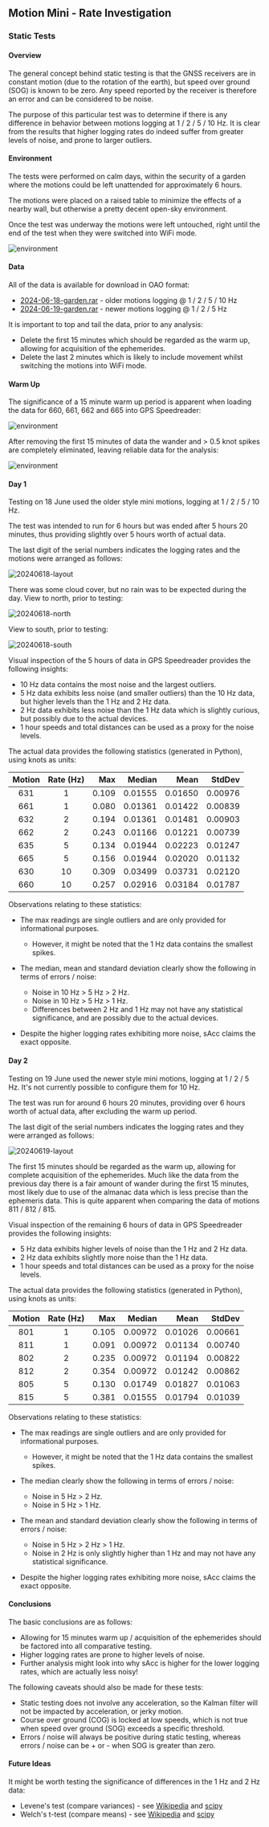 ## Motion Mini - Rate Investigation

### Static Tests

#### Overview

The general concept behind static testing is that the GNSS receivers are in constant motion (due to the rotation of the earth), but speed over ground (SOG) is known to be zero. Any speed reported by the receiver is therefore an error and can be considered to be noise.

The purpose of this particular test was to determine if there is any difference in behavior between motions logging at 1 / 2 / 5 / 10 Hz. It is clear from the results that higher logging rates do indeed suffer from greater levels of noise, and prone to larger outliers.



#### Environment

The tests were performed on calm days, within the security of a garden where the motions could be left unattended for approximately 6 hours.

The motions were placed on a raised table to minimize the effects of a nearby wall, but otherwise a pretty decent open-sky environment.

Once the test was underway the motions were left untouched, right until the end of the test when they were switched into WiFi mode.

![environment](img/20240618_123010.jpg)



#### Data

All of the data is available for download in OAO format:

- [2024-06-18-garden.rar](2024-06-18-garden.rar) - older motions logging @ 1 / 2 / 5 / 10 Hz
- [2024-06-19-garden.rar](2024-06-19-garden.rar) - newer motions logging @ 1 / 2 / 5 Hz

It is important to top and tail the data, prior to any analysis:

- Delete the first 15 minutes which should be regarded as the warm up, allowing for acquisition of the ephemerides.
- Delete the last 2 minutes which is likely to include movement whilst switching the motions into WiFi mode.



#### Warm Up

The significance of a 15 minute warm up period is apparent when loading the data for 660, 661, 662 and 665 into GPS Speedreader:

![environment](img/20240618_66x.png)

After removing the first 15 minutes of data the wander and > 0.5 knot spikes are completely eliminated, leaving reliable data for the analysis:

![environment](img/20240618_66x_clean.png)



#### Day 1

Testing on 18 June used the older style mini motions, logging at 1 / 2 / 5 / 10 Hz.

The test was intended to run for 6 hours but was ended after 5 hours 20 minutes, thus providing slightly over 5 hours worth of actual data.

The last digit of the serial numbers indicates the logging rates and the motions were arranged as follows:

![20240618-layout](img/20240618_123348.jpg)

There was some cloud cover, but no rain was to be expected during the day. View to north, prior to testing:

![20240618-north](img/20240618_123120.jpg)

View to south, prior to testing:

![20240618-south](img/20240618_123127.jpg)

Visual inspection of the 5 hours of data in GPS Speedreader provides the following insights:

- 10 Hz data contains the most noise and the largest outliers.
- 5 Hz data exhibits less noise (and smaller outliers) than the 10 Hz data, but higher levels than the 1 Hz and 2 Hz data.
- 2 Hz data exhibits less noise than the 1 Hz data which is slightly curious, but possibly due to the actual devices.
- 1 hour speeds and total distances can be used as a proxy for the noise levels.



The actual data provides the following statistics (generated in Python), using knots as units:

| Motion | Rate (Hz) | Max   | Median  | Mean    | StdDev  |
| :----: | :-------: | ----: | ------: | ------: | ------: |
| 631    | 1         | 0.109 | 0.01555 | 0.01650 | 0.00976 |
| 661    | 1         | 0.080 | 0.01361 | 0.01422 | 0.00839 |
| 632    | 2         | 0.194 | 0.01361 | 0.01481 | 0.00903 |
| 662    | 2         | 0.243 | 0.01166 | 0.01221 | 0.00739 |
| 635    | 5         | 0.134 | 0.01944 | 0.02223 | 0.01247 |
| 665    | 5         | 0.156 | 0.01944 | 0.02020 | 0.01132 |
| 630    | 10        | 0.309 | 0.03499 | 0.03731 | 0.02120 |
| 660    | 10        | 0.257 | 0.02916 | 0.03184 | 0.01787 |

Observations relating to these statistics:

- The max readings are single outliers and are only provided for informational purposes.
  - However, it might be noted that the 1 Hz data contains the smallest spikes.

- The median, mean and standard deviation clearly show the following in terms of errors / noise:
  - Noise in 10 Hz > 5 Hz > 2 Hz.
  - Noise in 10 Hz > 5 Hz > 1 Hz.
  - Differences between 2 Hz and 1 Hz may not have any statistical significance, and are possibly due to the actual devices.
- Despite the higher logging rates exhibiting more noise, sAcc claims the exact opposite.



#### Day 2

Testing on 19 June used the newer style mini motions, logging at 1 / 2 / 5 Hz. It's not currently possible to configure them for 10 Hz.

The test was run for around 6 hours 20 minutes, providing over 6 hours worth of actual data, after excluding the warm up period.

The last digit of the serial numbers indicates the logging rates and they were arranged as follows:

![20240619-layout](img/20240619_115615.jpg)

The first 15 minutes should be regarded as the warm up, allowing for complete acquisition of the ephemerides. Much like the data from the previous day there is a fair amount of wander during the first 15 minutes, most likely due to use of the almanac data which is less precise than the ephemeris data. This is quite apparent when comparing the data of motions 811 / 812 / 815.

Visual inspection of the remaining 6 hours of data in GPS Speedreader provides the following insights:

- 5 Hz data exhibits higher levels of noise than the 1 Hz and 2 Hz data.
- 2 Hz data exhibits slightly more noise than the 1 Hz data.
- 1 hour speeds and total distances can be used as a proxy for the noise levels.



The actual data provides the following statistics (generated in Python), using knots as units:

| Motion | Rate (Hz) | Max   | Median  | Mean    | StdDev  |
| :----: | :-------: | ----: | ------: | ------: | ------: |
| 801    | 1         | 0.105 | 0.00972 | 0.01026 | 0.00661 |
| 811    | 1         | 0.091 | 0.00972 | 0.01134 | 0.00740 |
| 802    | 2         | 0.235 | 0.00972 | 0.01194 | 0.00822 |
| 812    | 2         | 0.354 | 0.00972 | 0.01242 | 0.00862 |
| 805    | 5         | 0.130 | 0.01749 | 0.01827 | 0.01063 |
| 815    | 5         | 0.381 | 0.01555 | 0.01794 | 0.01039 |

Observations relating to these statistics:

- The max readings are single outliers and are only provided for informational purposes.
  - However, it might be noted that the 1 Hz data contains the smallest spikes.

- The median clearly show the following in terms of errors / noise:
  - Noise in 5 Hz > 2 Hz.
  - Noise in 5 Hz > 1 Hz.
- The mean and standard deviation clearly show the following in terms of errors / noise:
  - Noise in 5 Hz > 2 Hz > 1 Hz.
  - Noise in 2 Hz is only slightly higher than 1 Hz and may not have any statistical significance.

- Despite the higher logging rates exhibiting more noise, sAcc claims the exact opposite.



#### Conclusions

The basic conclusions are as follows:

- Allowing for 15 minutes warm up / acquisition of the ephemerides should be factored into all comparative testing.
- Higher logging rates are prone to higher levels of noise.
- Further analysis might look into why sAcc is higher for the lower logging rates, which are actually less noisy!

The following caveats should also be made for these tests:

- Static testing does not involve any acceleration, so the Kalman filter will not be impacted by acceleration, or jerky motion.
- Course over ground (COG) is locked at low speeds, which is not true when speed over ground (SOG) exceeds a specific threshold.
- Errors / noise will always be positive during static testing, whereas errors / noise can be + or - when SOG is greater than zero.



#### Future Ideas

It might be worth testing the significance of differences in the 1 Hz and 2 Hz data:

- Levene's test (compare variances) - see [Wikipedia](https://en.wikipedia.org/wiki/Levene%27s_test) and [scipy](https://docs.scipy.org/doc/scipy/reference/generated/scipy.stats.levene.html)
- Welch's t-test (compare means) - see [Wikipedia](https://en.wikipedia.org/wiki/Welch%27s_t-test) and [scipy](https://docs.scipy.org/doc/scipy/reference/generated/scipy.stats.ttest_ind.html)
